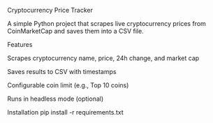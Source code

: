  Cryptocurrency Price Tracker

A simple Python project that scrapes live cryptocurrency prices from CoinMarketCap and saves them into a CSV file.

Features

Scrapes cryptocurrency name, price, 24h change, and market cap

Saves results to CSV with timestamps

Configurable coin limit (e.g., Top 10 coins)

Runs in headless mode (optional)

Installation
pip install -r requirements.txt
